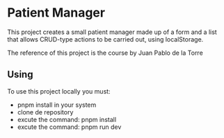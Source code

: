 # Patient Manager

This project creates a small patient manager made up of a form and a list that allows CRUD-type actions to be carried out, using localStorage.

The reference of this project is the course by Juan Pablo de la Torre

## Using

To use this project locally you must:

- pnpm install in your system
- clone de repository
- excute the command: pnpm install
- excute the command: pnpm run dev